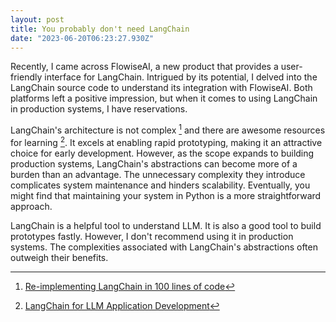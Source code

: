 ```yaml
---
layout: post
title: You probably don't need LangChain
date: "2023-06-20T06:23:27.930Z"
---
```


Recently, I came across FlowiseAI, a new product that provides a user-friendly interface for LangChain. Intrigued by its potential, I delved into the LangChain source code to understand its integration with FlowiseAI. Both platforms left a positive impression, but when it comes to using LangChain in production systems, I have reservations.

LangChain's architecture is not complex [^1] and there are awesome resources for learning [^2]. It excels at enabling rapid prototyping, making it an attractive choice for early development. However, as the scope expands to building production systems, LangChain's abstractions can become more of a burden than an advantage. The unnecessary complexity they introduce complicates system maintenance and hinders scalability. Eventually, you might find that maintaining your system in Python is a more straightforward approach.

LangChain is a helpful tool to understand LLM. It is also a good tool to build prototypes fastly. However, I don't recommend using it in production systems. The complexities associated with LangChain's abstractions often outweigh their benefits.

[^1]: [Re-implementing LangChain in 100 lines of code](https://blog.scottlogic.com/2023/05/04/langchain-mini.html)
[^2]: [LangChain for LLM Application Development](https://www.deeplearning.ai/short-courses/langchain-for-llm-application-development/)

